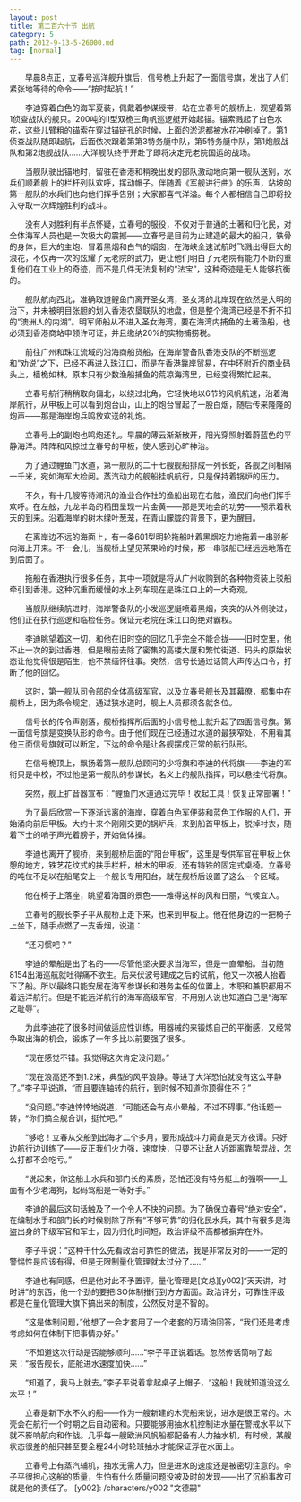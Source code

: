 ```yaml
---
layout: post
title: 第二百六十节 出航
category: 5
path: 2012-9-13-5-26000.md
tag: [normal]
---
```


　　早晨8点正，立春号巡洋舰升旗后，信号桅上升起了一面信号旗，发出了人们紧张地等待的命令——“按时起航！”

　　李迪穿着白色的海军夏装，佩戴着参谋绶带，站在立春号的舰桥上，观望着第1侦查战队的舰只。200吨的II型双桅三角帆巡逻艇开始起锚。锚索溅起了白色水花，这些儿臂粗的锚索在穿过锚链孔的时候，上面的淤泥都被水花冲刷掉了。第1侦查战队随即起航，后面依次跟着第第3特务艇中队，第5特务艇中队，第1炮舰战队和第2炮舰战队……大洋舰队终于开赴了即将决定元老院国运的战场。

　　当舰队驶出锚地时，留驻在香港和稍晚出发的部队激动地向第一舰队送别，水兵们顺着舰上的栏杆列队欢呼，挥动帽子。伴随着《军舰进行曲》的乐声，站坡的第一舰队的水兵们也向他们挥手告别；大家都喜气洋溢。每个人都相信自己即将投入夺取一次辉煌胜利的战斗。

　　没有人对胜利有半点怀疑，立春号的服役，不仅对于普通的土著和归化民，对全体海军人员也是一次极大的震撼——立春号是目前为止建造的最大的船只，铁骨的身体，巨大的主炮、冒着黑烟和白气的烟囱，在海峡全速试航时飞溅出得巨大的浪花，不仅再一次的炫耀了元老院的武力，更让他们明白了元老院有能力不断的重复他们在工业上的奇迹，而不是几件无法复制的“法宝”，这种奇迹是无人能够抗衡的。

　　舰队航向西北，准确取道鲤鱼门离开圣女湾，圣女湾的北岸现在依然是大明的治下，并未被明目张胆的划入香港农垦联队的地盘，但是整个海湾已经是不折不扣的“澳洲人的内湖”。明军师船从不进入圣女海湾，要在海湾内捕鱼的土著渔船，也必须到香港商站申领许可证，并且缴纳20%的实物捕捞税。

　　前往广州和珠江流域的沿海商船货船，在海岸警备队香港支队的不断巡逻和“劝说”之下，已经不再进入珠江口，而是在香港靠岸贸易，在中环附近的商业码头上，樯桅如林。原本只有少数渔船捕鱼的荒凉海湾里，已经变得繁忙起来。

　　立春号航行稍稍取向偏北，以绕过北角，它轻快地以6节的风帆航速，沿着海岸航行，从甲板上可以看到炮台山，山上的炮台冒起了一股白烟，随后传来隆隆的炮声——那是海岸炮兵鸣放欢送的礼炮。

　　立春号上的副炮也鸣炮还礼。早晨的薄云渐渐散开，阳光穿照射着蔚蓝色的平静海洋。阵阵和风掠过立春号的甲板，使人感到心旷神治。

　　为了通过鲤鱼门水道，第一舰队的二十七艘舰船排成一列长蛇，各舰之间相隔一千米，宛如海军大检阅。蒸汽动力的舰船挂帆航行，只是保持着锅炉的压力。

　　不久，有十几艘等待潮汛的渔业合作社的渔船出现在右舷，渔民们向他们挥手欢呼。在左舷，九龙半岛的稻田呈现一片金黄——那是天地会的功劳——预示着秋天的到来。沿着海岸的树木绿叶葱茏，在青山朦胧的背景下，更为醒目。

　　在离岸边不远的海面上，有一条601型明轮拖船吐着黑烟吃力地拖着一串驳船向海上开来。不一会儿，当舰桥上望见茶果岭的时候，那一串驳船已经远远地落在到后面了。

　　拖船在香港执行很多任务，其中一项就是将从广州收购到的各种物资装上驳船牵引到香港。这种沉重而缓慢的水上列车现在是珠江口上的一大奇观。

　　当舰队继续航进时，海岸警备队的小发巡逻艇喷着黑烟，突突的从外侧驶过，他们正在执行巡逻和临检任务。保证元老院在珠江口的绝对霸权。

　　李迪眺望着这一切，和他在旧时空的回忆几乎完全不能合拢——旧时空里，他不止一次的到过香港，但是眼前去除了密集的高楼大厦和繁忙街道、码头的原始状态让他觉得很是陌生，他不禁缅怀往事。突然，信号长通过话筒大声传达口令，打断了他的回忆。

　　这时，第一舰队司令部的全体高级军官，以及立春号舰长及其幕僚，都集中在舰桥上，因为条令规定，通过狭水道时，舰上人员都须各就各位。

　　信号长的传令声刚落，舰桥指挥所后面的小信号桅上就升起了四面信号旗。第一面信号旗是变换队形的命令。由于他们现在已经通过水道的最狭窄处，不用看其他三面信号旗就可以断定，下达的命令是让各舰摆成正常的航行队形。

　　在信号桅顶上，飘扬着第一舰队总顾问的少将旗和李迪的代将旗——李迪的军衔只是中校，不过他是第一舰队的参谋长，名义上的舰队指挥，可以悬挂代将旗。

　　突然，舰上扩音器宣布：“鲤鱼门水道通过完毕！收起工具！恢复正常部署！”

　　为了最后欣赏一下逐渐远离的海岸，穿着白色军便装和蓝色工作服的人们，开始涌向前后甲板。大约十来个刚刚交更的锅炉兵，来到船首甲板上，脱掉衬衣，随着下士的哨子声光着膀子，开始做体操。

　　李迪也离开了舰桥，来到舰桥后面的“阳台甲板”，这里是专供军官在甲板上休憩的地方，铁艺花纹式的扶手栏杆，柚木的甲板，还有铸铁的固定式桌椅。立春号的吨位不足以在船尾安上一个舰长专用阳台，就在舰桥后设置了这么一个区域。

　　他在椅子上落座，眺望着海面的景色——难得这样的风和日丽，气候宜人。

　　立春号的舰长李子平从舰桥上走下来，也来到甲板上。他在他身边的一把椅子上坐下，随手点燃了一支香烟，说道：

　　“还习惯吧？”

　　李迪的晕船是出了名的——尽管他坚决要求当海军，但是一直晕船。当初随8154出海巡航就吐得痛不欲生。后来伏波号建成之后的试航，他又一次被人抬着下了船。所以最终只能安居在海军参谋长和港务主任的位置上，本职和兼职都用不着远洋航行。但是不能远洋航行的海军高级军官，不用别人说也知道自己是“海军之耻辱”。

　　为此李迪花了很多时间做适应性训练，用器械的来锻炼自己的平衡感，又经常争取出海的机会，锻炼了一年多比以前要强了很多。

　　“现在感觉不错。我觉得这次肯定没问题。”

　　“现在浪高还不到1.2米，典型的风平浪静。等进了大洋恐怕就没有这么平静了。”李子平说道，“而且要连轴转的航行，到时候不知道你顶得住不？”

　　“没问题。”李迪悻悻地说道，“可能还会有点小晕船，不过不碍事。”他话题一转，“你们搞全舰合训，挺忙吧。”

　　“够呛！立春从交船到出海才二个多月，要形成战斗力简直是天方夜谭。只好边航行边训练了——反正我们火力强，速度快，只要不让敌人近距离靠帮混战，怎么打都不会吃亏。”

　　“说起来，你这船上水兵和部门长的素质，恐怕还没有特务艇上的强啊——上面有不少老海狗，起码驾船是一等好手。”

　　李迪的最后这句话触及了一个令人不快的问题。为了确保立春号“绝对安全”，在编制水手和部门长的时候剔除了所有“不够可靠”的归化民水兵，其中有很多是海盗出身的下级军官和军士，因为归化时间短，政治评级不高都被摒弃在外。

　　李子平说：“这种干什么先看政治可靠性的做法，我是非常反对的——一定的警惕性是应该有得，但是无限制量化管理就太过分了……”

　　李迪也有同感，但是他对此不予置评。量化管理是[文总][y002]“天天讲，时时讲”的东西，他一个劲的要把ISO体制推行到方方面面。政治评分，可靠性评级都是在量化管理大旗下搞出来的制度，公然反对是不智的。

　　“这是体制问题，”他想了一会才套用了一个老套的万精油回答，“我们还是考虑考虑如何在体制下把事情办好。”

　　“不知道这次行动是否能够顺利……”李子平正说着话。忽然传话筒响了起来：“报告舰长，底舱进水速度加快……”

　　“知道了，我马上就去。”李子平说着拿起桌子上帽子，“这船！我就知道没这么太平！”

　　立春是新下水不久的船——作为一艘新建的木壳船来说，进水是很正常的。木壳会在航行一个时期之后自动密和。只要能够用抽水机控制进水量在警戒水平以下就不影响航向和作战。几乎每一艘欧洲风帆船都配备有人力抽水机，有时候，某艘状态很差的船只甚至要全程24小时轮班抽水才能保证浮在水面上。

　　立春号上有蒸汽辅机，抽水无需人力，但是进水的速度还是被密切注意的。李子平很担心这船的质量，生怕有什么质量问题没被及时的发现——出了沉船事故可就是他的责任了。
[y002]: /characters/y002 "文德嗣"
